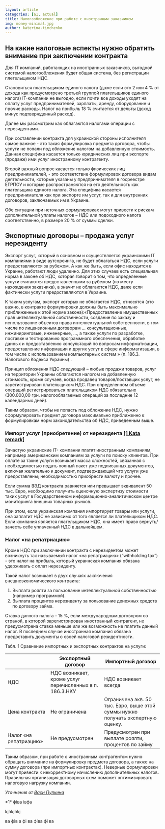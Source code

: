 ```yaml
---
layout: article
categories: [a1, actual]
title: Налогообложение при работе с иностранным заказчиком
img: money-minimal.jpg
author: katerina-timchenko
---
```


## На какие налоговые аспекты нужно обратить внимание при заключении контракта 

Для IT компаний, работающих на иностранных заказчиков, выгодной системой налогообложения будет общая система, 
без регистрации плетельщиком НДС. 

Становиться плательщиком единого налога (даже если это 2 или 4 % от дохода как предусмотрено третьей группой плательщиков 
единого налога) IT-компании не выгодно, если почти все доходы уходят на оплату услуг предпринимателей, зарплаты, аренду, 
оборудование и прочие расходы. Налог на прибыль 18 % считается от дельты (доход минус подтвержденный расход).

Далее мы рассмотрим как облагаются налогами операции с нерезидентами.

При составлении контракта для украинской стороны исполнителя самое важное - это такая формулировка предмета договора, 
чтобы услуги не попали под обложение налогом на добавленную стоимость.
Данная специфика касается только юридических лиц при экспорте (продаже) ими услуг иностранному контрагенту.

Второй важный вопрос касается только физических лиц предпринимателей, - это соответствие формулировок договора 
видам деятельности, которые указаны у предпринимателя в госреестре ЕГРПОУ и которые распространяются на его деятельность 
как плательщика единого налога.  Эта специфика касается предпринимателя как при экспорте им услуг, так и для внутренних 
договоров, заключаемых им в Украине.

Обе ситуации при неточных формулировках могут привести к рискам дополнительной уплаты налогов – НДС или подоходного 
налога соответственно, в размере 20 % от суммы сделки.

## Экспортные договоры – продажа услуг нерезиденту

Экспорт услуг, который в основном и осуществляется украинскими IT компаниями в виде аутсорсинга,  не будет облагаться НДС, если
услуги предоставляются за рубежом. А как же быть, если офис находится в Украине, работают люди удаленно. 
Для этих случаев есть специальная норма в законе об НДС, которая говорит о том, что определенные услуги считаются 
предоставленными за рубежом (по месту нахождения заказчика), а значит не облагаются НДС, даже если фактически услуги предоставляются в Украине. 

К таким услугам, экспорт которых не облагается НДС, относятся (это важно, в контракте формулировки должны быть максимально
приближенные к этой норме закона):«Предоставление имущественных прав интеллектуальной собственности, создание по заказу и
использование объектов права интеллектуальной собственности, в том числе по лицензионным договорам ... консультационные,
инжиниринговые, инженерные, ..., а также услуги по разработке, поставке и тестированию программного обеспечения, обработке
данных и предоставлению консультаций по вопросам информатизации, предоставление информации и других услуг в сфере 
информатизации, в том числе с использованием компьютерных систем » (п. 186.3. Налогового Кодекса Украины) .

Принцип обложения НДС следующий – любые продажи товаров, услуг на территории Украины облагаются налогом на добавленную 
стоимость, кроме случаев, когда продавец товаров/поставщик услуг, не зарегистрирован плательщиком НДС. 
При определенном объеме операций регистрироваться плательщиком НДС обязательно (300.000,00 грн.  налогооблагаемых операций 
за последние 12 календарных дней). 

Таким образом, чтобы не попасть под обложение НДС, нужно сформулировать предмет договора максимально приближенно к 
формулировкам норм законодательства об НДС, приведенным выше.

### Импорт услуг (приобретение) от нерезидента [[1 Kata remark]](#1) 

Зачастую украинские IT- компании платят иностранным компаниям, например американским компаниям за услуги по поиску клиентов. 
При оплате за такие услуги возникает масса сложностей, связанная с необходимостью подать полный пакет уже подписанных 
документов, включая желательно и документ, подтверждающий что услуги уже предоставлены; необходимостью приобрести 
валюту и прочее. 

Если сумма ВЭД контракта равняется или превышает эквивалент 50 тыс. Евро, необходимо получить оценочную экспертизу 
стоимости таких услуг в Государственном информационно-аналитическом центре мониторинга внешних товарных рынков. 

При этом, если украинская компания импортирует товары или услуги, она заплатит НДС не зависимо от того является ли 
плательщиком НДС. Если компания является плательщиком НДС, она имеет право вернуть/зачесть себе уплаченный НДС в дальнейшем. 

### Налог «на репатриацию» 

Кроме НДС при заключении контракта с нерезидентом может возникнуть так называемый налог «на репатриацию»
(“withholding tax”) - это налог на прибыль, который украинская компания обязана удерживать с оплат нерезиденту. 

Такой налог возникает в двух случаях заключения внешнеэкономического контракта:

1.	Выплата роялти за пользование интеллектуальной собственностью (например программой).
2.	Выплата процентов нерезиденту за пользование денежных средств по договору займа.

Ставка данного налога – 15 %, если международным договором со страной, в которой зарегистрирован иностранный контрагент, 
не предусмотрена ставка меньше или же возможность не платить данный налог. В последнем случае иностранная компания обязана 
предоставить документы о своей налоговой резидентности.

Табл. 1 Сравнение импортных и экспортных контрактов на услуги:

|  |Экспортный договор|	Импортный договор|
|--|------------------|------------------|
|НДС| 	НДС возникает, кроме услуг перечисленных в п. 186.3.НКУ|	НДС возникает всегда|
|Цена контракта	|Не ограничена|	Ограничена экв. 50 тыс. Евро, выше этой суммы нужно получать экспертную оценку.|
|Налог «на репатриацию»	|Не предусмотрен|	Предусмотрен при выплате роялти, процентов по займу|

Таким образом, при работе с иностранным контрагентом нужно обращать внимание на формулировку предмета договора, а также на 
сумму договора (при импортных контрактах). Неверные формулировки могут привести к некорректному начислению дополнительных
налогов. Правильная организация договорных схем поможет оптимизировать налоговую нагрузку компании. 

*Уточнения от [Васи Пупкина](http://itin.com.ua/content/author/katerina-timchenko.html)*
<p id="1">*1* фіва івфа</p> 
<p id="2"> kjhkjhkj</p> 
ва
 фів
 а фі
 ва
 фіва
  фі
  ва




